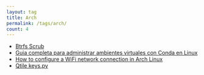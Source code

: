 ```yaml
---
layout: tag
title: Arch
permalink: /tags/arch/
count: 4
---
```


- [Btrfs Scrub](https://www.jwillikers.com/btrfs-scrub)
- [Guia completa para administrar ambientes virtuales con Conda en Linux](https://c4rlosr4ul.github.io/posts/)
- [How to configure a WiFi network connection in Arch Linux](https://c4rlosr4ul.github.io/blog-post-3/)
- [Qtile keys.py](https://c4rlosr4ul.github.io/posts/2012/08/blog-post-4/)
